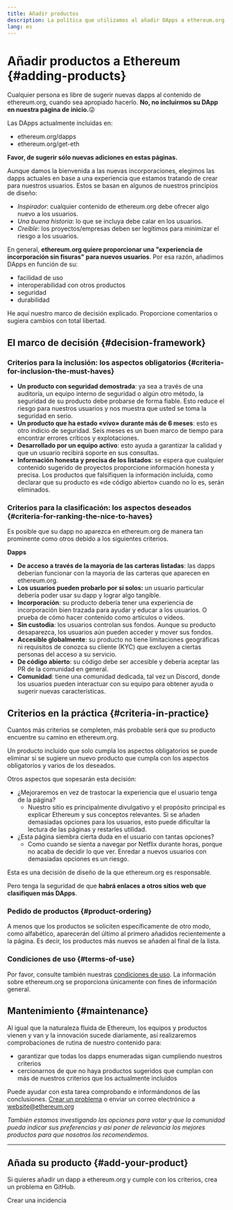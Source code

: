 ```yaml
---
title: Añadir productos
description: La política que utilizamos al añadir DApps a ethereum.org.
lang: es
---
```


# Añadir productos a Ethereum {#adding-products}

Cualquier persona es libre de sugerir nuevas dapps al contenido de ethereum.org, cuando sea apropiado hacerlo. **No, no incluirmos su DApp en nuestra página de inicio.**😜

Las DApps actualmente incluidas en:

- ethereum.org/dapps
- ethereum.org/get-eth

**Favor, de sugerir sólo nuevas adiciones en estas páginas.**

Aunque damos la bienvenida a las nuevas incorporaciones, elegimos las dapps actuales en base a una experiencia que estamos tratando de crear para nuestros usuarios. Estos se basan en algunos de nuestros principios de diseño:

- _Inspirador_: cualquier contenido de ethereum.org debe ofrecer algo nuevo a los usuarios.
- _Una buena historia_: lo que se incluya debe calar en los usuarios.
- _Creíble_: los proyectos/empresas deben ser legítimos para minimizar el riesgo a los usuarios.

En general, **ethereum.org quiere proporcionar una "experiencia de incorporación sin fisuras" para nuevos usuarios**. Por esa razón, añadimos DApps en función de su:

- facilidad de uso
- interoperabilidad con otros productos
- seguridad
- durabilidad

He aquí nuestro marco de decisión explicado. Proporcione comentarios o sugiera cambios con total libertad.

## El marco de decisión {#decision-framework}

### Criterios para la inclusión: los aspectos obligatorios {#criteria-for-inclusion-the-must-haves}

- **Un producto con seguridad demostrada**: ya sea a través de una auditoría, un equipo interno de seguridad o algún otro método, la seguridad de su producto debe probarse de forma fiable. Esto reduce el riesgo para nuestros usuarios y nos muestra que usted se toma la seguridad en serio.
- **Un producto que ha estado «vivo» durante más de 6 meses**: esto es otro indicio de seguridad. Seis meses es un buen marco de tiempo para encontrar errores críticos y explotaciones.
- **Desarrollado por un equipo activo**: esto ayuda a garantizar la calidad y que un usuario recibirá soporte en sus consultas.
- **Información honesta y precisa de los listados**: se espera que cualquier contenido sugerido de proyectos proporcione información honesta y precisa. Los productos que falsifiquen la información incluida, como declarar que su producto es «de código abierto» cuando no lo es, serán eliminados.

### Criterios para la clasificación: los aspectos deseados {#criteria-for-ranking-the-nice-to-haves}

Es posible que su dapp no aparezca en ethereum.org de manera tan prominente como otros debido a los siguientes criterios.

**Dapps**

- **De acceso a través de la mayoría de las carteras listadas**: las dapps deberían funcionar con la mayoría de las carteras que aparecen en ethereum.org.
- **Los usuarios pueden probarlo por sí solos:** un usuario particular debería poder usar su dapp y lograr algo tangible.
- **Incorporación**: su producto debería tener una experiencia de incorporación bien trazada para ayudar y educar a los usuarios. O prueba de cómo hacer contenido como artículos o vídeos.
- **Sin custodia**: los usuarios controlan sus fondos. Aunque su producto desaparezca, los usuarios aún pueden acceder y mover sus fondos.
- **Accesible globalmente**: su producto no tiene limitaciones geográficas ni requisitos de conozca su cliente (KYC) que excluyen a ciertas personas del acceso a su servicio.
- **De código abierto**: su código debe ser accesible y debería aceptar las PR de la comunidad en general.
- **Comunidad**: tiene una comunidad dedicada, tal vez un Discord, donde los usuarios pueden interactuar con su equipo para obtener ayuda o sugerir nuevas características.

## Criterios en la práctica {#criteria-in-practice}

Cuantos más criterios se completen, más probable será que su producto encuentre su camino en ethereum.org.

Un producto incluido que solo cumpla los aspectos obligatorios se puede eliminar si se sugiere un nuevo producto que cumpla con los aspectos obligatorios y varios de los deseados.

Otros aspectos que sopesarán esta decisión:

- ¿Mejoraremos en vez de trastocar la experiencia que el usuario tenga de la página?
  - Nuestro sitio es principalmente divulgativo y el propósito principal es explicar Ethereum y sus conceptos relevantes. Si se añaden demasiadas opciones para los usuarios, esto puede dificultar la lectura de las páginas y restarles utilidad.
- ¿Esta página siembra cierta duda en el usuario con tantas opciones?
  - Como cuando se sienta a navegar por Netflix durante horas, porque no acaba de decidir lo que ver. Enredar a nuevos usuarios con demasiadas opciones es un riesgo.

Esta es una decisión de diseño de la que ethereum.org es responsable.

Pero tenga la seguridad de que **habrá enlaces a otros sitios web que clasifiquen más DApps**.

### Pedido de productos {#product-ordering}

A menos que los productos se soliciten específicamente de otro modo, como alfabético, aparecerán del último al primero añadidos recientemente a la página. Es decir, los productos más nuevos se añaden al final de la lista.

### Condiciones de uso {#terms-of-use}

Por favor, consulte también nuestras [condiciones de uso](/terms-of-use/). La información sobre ethereum.org se proporciona únicamente con fines de información general.

## Mantenimiento {#maintenance}

Al igual que la naturaleza fluida de Ethereum, los equipos y productos vienen y van y la innovación sucede diariamente, así realizaremos comprobaciones de rutina de nuestro contenido para:

- garantizar que todas los dapps enumeradas sigan cumpliendo nuestros criterios
- cercionarnos de que no haya productos sugeridos que cumplan con más de nuestros criterios que los actualmente incluidos

Puede ayudar con esta tarea comprobando e informándonos de las conclusiones. [Crear un problema](https://github.com/ethereum/ethereum-org-website/issues/new?assignees=&labels=Type%3A+Feature&template=feature_request.yaml&title=) o enviar un correo electrónico a [website@ethereum.org](mailto:website@ethereum.org)

_También estamos investigando las opciones para votar y que la comunidad pueda indicar sus preferencias y así poner de relevancia los mejores productos para que nosotros los recomendemos._

---

## Añada su producto {#add-your-product}

Si quieres añadir un dapp a ethereum.org y cumple con los criterios, crea un problema en GitHub.

<ButtonLink href="https://submitapp.paperform.co/">
  Crear una incidencia
</ButtonLink>
